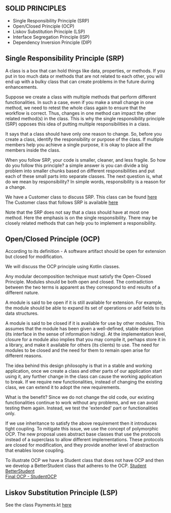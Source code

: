 SOLID PRINCIPLES
---------------

* Single Responsibility Principle (SRP)
* Open/Closed Principle (OCP)
* Liskov Substitution Principle (LSP)
* Interface Segregation Principle (ISP)
* Dependency Inversion Principle (DIP)

Single Responsibility Principle (SRP)
------------------------------------
A class is a box that can hold things like data, properties, or methods. 
If you put in too much data or methods that are not related to each other, 
you will end up with a bulky class that can create problems in the future during enhancements.

Suppose we create a class with multiple methods that perform different functionalities. In such a case, 
even if you make a small change in one method, we need to retest the whole class again to ensure that the workflow is correct. 
Thus, changes in one method can impact the other related method(s) in the class. 
This is why the single responsibility principle (SRP) opposes this idea of putting multiple responsibilities in a class. 

It says that a class should have only one reason to change. So, before you create a class, identify the responsibility or purpose of the class. 
If multiple members help you achieve a single purpose, it is okay to place all the members inside the class.

When you follow SRP, your code is smaller, cleaner, and less fragile. 
So how do you follow this principle? a simple answer is you can divide a big problem into smaller chunks based
on different responsibilities and put each of these small parts into separate classes. 
The next question is, what do we mean by responsibility? In simple words, responsibility is a reason for a change.

We have a Customer class to discuss SRP.
This class can be found [here](https://github.com/hegde421201/KOTLIN_LEARNINGS/tree/main/Kotlin/src/main/kotlin/solid/srp/)<br>
The Customer class that follows SRP is available [here](https://github.com/hegde421201/KOTLIN_LEARNINGS/tree/main/Kotlin/src/main/kotlin/solid/srp/)

Note that the SRP does not say that a class should have at most one method.
Here the emphasis is on the single responsibility.
There may be closely related methods that can help you to implement a responsibility.

Open/Closed Principle (OCP)
---------------------------
According to its definition - A software artifact should be open for extension but closed for modification.

We will discuss the OCP principle using Kotlin classes.

Any modular decomposition technique must satisfy the Open-Closed Principle. Modules should be both open and closed.
The contradiction between the two terms is apparent as they correspond to end results of a different nature.

A module is said to be open if it is still available for extension. 
For example, the module should be able to expand its set of operations or add fields to its data structures.

A module is said to be closed if it is available for use by other modules. 
This assumes that the module has been given a well-defined, stable description (its interface in the sense of information hiding). 
At the implementation level, closure for a module also implies that you may compile it, perhaps store it in a library, and make it available for others (its clients) to use.
The need for modules to be closed and the need for them to remain open arise for different reasons.

The idea behind this design philosophy is that in a stable and working application, once we create a class and other parts of our application start using it, 
any further change in the class can cause the working application to break.
If we require new functionalities, instead of changing the existing class, we can extend it to adopt the new requirements. 

What is the benefit? Since we do not change the old code, our existing 
functionalities continue to work without any problems, and we can avoid testing them again. Instead, we test the 'extended' part or functionalities only.

If we use inheritance to satisfy the above requirement then it introduces tight coupling. To mitigate this issue, we use the concept of polymorphic OCP.
The new proposal uses abstract base classes that use the protocols instead of a superclass to allow different implementations. 
These protocols are closed for modification, and they provide another level of abstraction that enables loose coupling.

To illustrate OCP we have a Student class that does not have OCP and then we develop a BetterStudent class that adheres to the OCP.
[Student](https://github.com/hegde421201/KOTLIN_LEARNINGS/tree/main/Kotlin/src/main/kotlin/solid/ocp/)<br>
[BetterStudent](https://github.com/hegde421201/KOTLIN_LEARNINGS/tree/main/Kotlin/src/main/kotlin/solid/ocp/)<br>
[Final OCP - StudentOCP](https://github.com/hegde421201/KOTLIN_LEARNINGS/tree/main/Kotlin/src/main/kotlin/solid/ocp/)<br>

Liskov Substitution Principle (LSP)
------------------------------------

See the class Payments.kt [here](https://github.com/hegde421201/KOTLIN_LEARNINGS/tree/main/Kotlin/src/main/kotlin/solid/lsp/)


